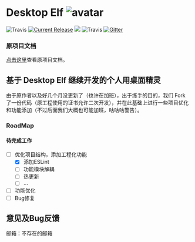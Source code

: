 # Desktop Elf ![avatar](app/img/xiaojingling.png) 
![Travis](https://img.shields.io/badge/Electron-^4.1.4-important.svg)
<a href="https://github.com/fguby/Elf/releases"><img src="https://img.shields.io/github/release/fguby/Elf.svg?style=flat-square" alt="Current Release"></a>
[![](https://travis-ci.org/fguby/Electron-elf.svg?branch=master)](https://travis-ci.org/fguby/Electron-elf)
![Travis](https://img.shields.io/badge/live2D-2.1.0-ff69b4.svg?labelColor=blueviolet)
[![Gitter](https://badges.gitter.im/Electron-elf/community.svg)](https://gitter.im/Electron-elf/community?utm_source=badge&utm_medium=badge&utm_campaign=pr-badge)

### 原项目文档

[点击这里](https://github.com/fguby/Electron-elf)查看原项目文档。

## 基于 Desktop Elf 继续开发的个人用桌面精灵

由于原作者以及好几个月没更新了（也许在加班），出于练手的目的，我们 Fork 了一份代码（原工程使用的证书允许二次开发），并在此基础上进行一些项目优化和功能添加（不过后面我们大概也可能加班，咕咕咕警告）。

### RoadMap

#### 待完成工作

- [ ] 优化项目结构，添加工程化功能
  - [x] 添加ESLint
  - [ ] 功能模块解耦
  - [ ] 热更新
  - [ ] ...
- [ ] 功能优化
- [ ] Bug修复

## 意见及Bug反馈

邮箱：不存在的邮箱